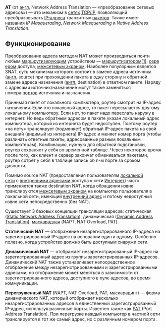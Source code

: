 **AT** (от [англ.](https://ru.wikipedia.org/wiki/%D0%90%D0%BD%D0%B3%D0%BB%D0%B8%D0%B9%D1%81%D0%BA%D0%B8%D0%B9_%D1%8F%D0%B7%D1%8B%D0%BA "Английский язык") Network Address Translation — «преобразование сетевых адресов») — это механизм в [сетях](https://ru.wikipedia.org/wiki/%D0%9A%D0%BE%D0%BC%D0%BF%D1%8C%D1%8E%D1%82%D0%B5%D1%80%D0%BD%D0%B0%D1%8F_%D1%81%D0%B5%D1%82%D1%8C "Компьютерная сеть") [TCP/IP](https://ru.wikipedia.org/wiki/%D0%A1%D1%82%D0%B5%D0%BA_%D0%BF%D1%80%D0%BE%D1%82%D0%BE%D0%BA%D0%BE%D0%BB%D0%BE%D0%B2_TCP/IP "Стек протоколов TCP/IP"), позволяющий преобразовывать [IP-адреса](https://ru.wikipedia.org/wiki/IP-%D0%B0%D0%B4%D1%80%D0%B5%D1%81 "IP-адрес") транзитных [пакетов](https://ru.wikipedia.org/wiki/%D0%9F%D0%B0%D0%BA%D0%B5%D1%82_(%D1%81%D0%B5%D1%82%D0%B5%D0%B2%D1%8B%D0%B5_%D1%82%D0%B5%D1%85%D0%BD%D0%BE%D0%BB%D0%BE%D0%B3%D0%B8%D0%B8) "Пакет (сетевые технологии)"). Также имеет названия _IP Masquerading_, _Network Masquerading_ и _Native Address Translation_.
## Функционирование

Преобразование адреса методом NAT может производиться почти любым [маршрутизирующим](https://ru.wikipedia.org/wiki/%D0%9C%D0%B0%D1%80%D1%88%D1%80%D1%83%D1%82%D0%B8%D0%B7%D0%B0%D1%86%D0%B8%D1%8F "Маршрутизация") устройством — [маршрутизатором](https://ru.wikipedia.org/wiki/%D0%9C%D0%B0%D1%80%D1%88%D1%80%D1%83%D1%82%D0%B8%D0%B7%D0%B0%D1%82%D0%BE%D1%80 "Маршрутизатор")[[1]](https://ru.wikipedia.org/wiki/NAT#cite_note-1), [сервером](https://ru.wikipedia.org/wiki/%D0%A1%D0%B5%D1%80%D0%B2%D0%B5%D1%80_(%D0%BF%D1%80%D0%B8%D0%BB%D0%BE%D0%B6%D0%B5%D0%BD%D0%B8%D0%B5) "Сервер (приложение)") доступа, [межсетевым экраном](https://ru.wikipedia.org/wiki/%D0%9C%D0%B5%D0%B6%D1%81%D0%B5%D1%82%D0%B5%D0%B2%D0%BE%D0%B9_%D1%8D%D0%BA%D1%80%D0%B0%D0%BD "Межсетевой экран"). Наиболее популярным является SNAT, суть механизма которого состоит в замене адреса источника ([англ.](https://ru.wikipedia.org/wiki/%D0%90%D0%BD%D0%B3%D0%BB%D0%B8%D0%B9%D1%81%D0%BA%D0%B8%D0%B9_%D1%8F%D0%B7%D1%8B%D0%BA "Английский язык") source) при прохождении пакета в одну сторону и обратной замене адреса назначения ([англ.](https://ru.wikipedia.org/wiki/%D0%90%D0%BD%D0%B3%D0%BB%D0%B8%D0%B9%D1%81%D0%BA%D0%B8%D0%B9_%D1%8F%D0%B7%D1%8B%D0%BA "Английский язык") destination) в ответном пакете. Наряду с адресами источник/назначение могут также заменяться номера [портов](https://ru.wikipedia.org/wiki/%D0%9F%D0%BE%D1%80%D1%82_(TCP/UDP) "Порт (TCP/UDP)") источника и назначения.

Принимая пакет от локального компьютера, роутер смотрит на IP-адрес назначения. Если это локальный адрес, то пакет пересылается другому локальному компьютеру. Если нет, то пакет надо переслать наружу в интернет. Но ведь обратным адресом в пакете указан локальный адрес компьютера, который из интернета будет недоступен. Поэтому роутер «на лету» транслирует (подменяет) обратный IP-адрес пакета на свой внешний (видимый из интернета) IP-адрес и меняет номер порта (чтобы различать ответные пакеты, адресованные разным локальным компьютерам). Комбинацию, нужную для обратной подстановки, роутер сохраняет у себя во временной таблице. Через некоторое время после того, как клиент и сервер закончат обмениваться пакетами, роутер сотрёт у себя в таблице запись об n-м порте за сроком давности.

Помимо source NAT (предоставления пользователям [локальной сети](https://ru.wikipedia.org/wiki/%D0%9B%D0%BE%D0%BA%D0%B0%D0%BB%D1%8C%D0%BD%D0%B0%D1%8F_%D0%B2%D1%8B%D1%87%D0%B8%D1%81%D0%BB%D0%B8%D1%82%D0%B5%D0%BB%D1%8C%D0%BD%D0%B0%D1%8F_%D1%81%D0%B5%D1%82%D1%8C "Локальная вычислительная сеть") с [внутренними адресами](https://ru.wikipedia.org/wiki/%C2%AB%D0%A1%D0%B5%D1%80%D1%8B%D0%B9%C2%BB_IP-%D0%B0%D0%B4%D1%80%D0%B5%D1%81 "«Серый» IP-адрес") доступа к сети [Интернет](https://ru.wikipedia.org/wiki/%D0%98%D0%BD%D1%82%D0%B5%D1%80%D0%BD%D0%B5%D1%82 "Интернет")) часто применяется также destination NAT, когда обращения извне транслируются [межсетевым экраном](https://ru.wikipedia.org/wiki/%D0%9C%D0%B5%D0%B6%D1%81%D0%B5%D1%82%D0%B5%D0%B2%D0%BE%D0%B9_%D1%8D%D0%BA%D1%80%D0%B0%D0%BD "Межсетевой экран") на компьютер пользователя в локальной сети, имеющий [внутренний адрес](https://ru.wikipedia.org/wiki/%C2%AB%D0%A1%D0%B5%D1%80%D1%8B%D0%B9%C2%BB_IP-%D0%B0%D0%B4%D1%80%D0%B5%D1%81 "«Серый» IP-адрес") и потому недоступный извне сети непосредственно (без NAT).

Существует 3 базовых концепции трансляции адресов: статическая ([Static Network Address Translation](https://ru.wikipedia.org/w/index.php?title=Static_Network_Address_Translation&action=edit&redlink=1 "Static Network Address Translation (страница отсутствует)")), динамическая ([Dynamic Address Translation](https://ru.wikipedia.org/w/index.php?title=Dynamic_Address_Translation_(NAT)&action=edit&redlink=1 "Dynamic Address Translation (NAT) (страница отсутствует)")), [маскарадная](https://ru.wikipedia.org/wiki/%D0%9C%D0%B0%D1%81%D0%BA%D0%B0%D1%80%D0%B0%D0%B4%D0%B8%D0%BD%D0%B3 "Маскарадинг") (NAPT, NAT Overload, PAT).

**Статический NAT** — отображение незарегистрированного IP-адреса на зарегистрированный IP-адрес на основании один к одному. Особенно полезно, когда устройство должно быть доступным снаружи сети.

**Динамический NAT** — отображает незарегистрированный IP-адрес на зарегистрированный адрес из группы зарегистрированных IP-адресов. Динамический NAT также устанавливает непосредственное отображение между незарегистрированными и зарегистрированными адресами, но отображение может меняться в зависимости от зарегистрированного адреса, доступного в пуле адресов, во время коммуникации.

**Перегруженный NAT** (NAPT, NAT Overload, PAT, маскарадинг) — форма динамического NAT, который отображает несколько незарегистрированных адресов в единственный зарегистрированный IP-адрес, используя различные порты. Известен также как [PAT](https://ru.wikipedia.org/wiki/%D0%A2%D1%80%D0%B0%D0%BD%D1%81%D0%BB%D1%8F%D1%86%D0%B8%D1%8F_%D0%BF%D0%BE%D1%80%D1%82-%D0%B0%D0%B4%D1%80%D0%B5%D1%81 "Трансляция порт-адрес") (Port Address Translation). При перегрузке каждый компьютер в частной сети транслируется в тот же самый адрес, но с различным номером порта.